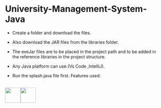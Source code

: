 # University-Management-System-Java
- Create a folder and download the files.
  
- Also download the JAR files from the libraries folder.
  
- The exeJar files are to be placed in the project path and to be added in the reference libraries in the project structure.
  
- Any Java platform can use.(Vs Code ,IntelliJ).
  
- Run the splash.java file first.
  Features used:
<br>
 <img src="https://cdn.jsdelivr.net/gh/devicons/devicon/icons/java/java-original-wordmark.svg" width="50" height="50" /><img src="https://cdn.jsdelivr.net/gh/devicons/devicon/icons/mysql/mysql-original-wordmark.svg" width="50" height="50" />

